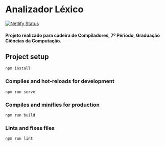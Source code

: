 # Analizador Léxico
[![Netlify Status](https://api.netlify.com/api/v1/badges/c3c6634d-cc61-4c84-9727-64434ca2efb4/deploy-status)](https://app.netlify.com/sites/dekilisadorlexico/deploys)

#### Projeto realizado para cadeira de Compiladores, 7º Périodo, Graduação Ciências da Computação.

## Project setup
```
npm install
```

### Compiles and hot-reloads for development
```
npm run serve
```

### Compiles and minifies for production
```
npm run build
```

### Lints and fixes files
```
npm run lint
```
